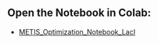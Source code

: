 ## Open the Notebook in Colab:
* [METIS_Optimization_Notebook_LacI](https://colab.research.google.com/github/amirpandi/METIS/blob/main/Examples/LacI/20_Most_Informative/Code/BBO_Funcv3.1_NotebookvLacI_20_Informative.ipynb)